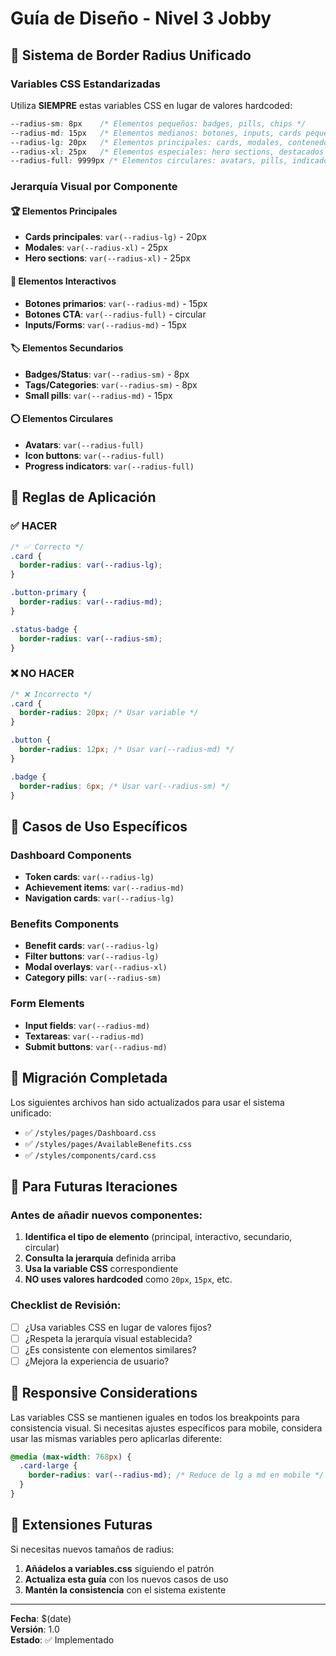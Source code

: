 # Guía de Diseño - Nivel 3 Jobby

## 🎨 Sistema de Border Radius Unificado

### Variables CSS Estandarizadas

Utiliza **SIEMPRE** estas variables CSS en lugar de valores hardcoded:

```css
--radius-sm: 8px    /* Elementos pequeños: badges, pills, chips */
--radius-md: 15px   /* Elementos medianos: botones, inputs, cards pequeñas */
--radius-lg: 20px   /* Elementos principales: cards, modales, contenedores */
--radius-xl: 25px   /* Elementos especiales: hero sections, destacados */
--radius-full: 9999px /* Elementos circulares: avatars, pills, indicadores */
```

### Jerarquía Visual por Componente

#### 🏆 Elementos Principales
- **Cards principales**: `var(--radius-lg)` - 20px
- **Modales**: `var(--radius-xl)` - 25px
- **Hero sections**: `var(--radius-xl)` - 25px

#### 🔘 Elementos Interactivos
- **Botones primarios**: `var(--radius-md)` - 15px
- **Botones CTA**: `var(--radius-full)` - circular
- **Inputs/Forms**: `var(--radius-md)` - 15px

#### 🏷️ Elementos Secundarios
- **Badges/Status**: `var(--radius-sm)` - 8px
- **Tags/Categories**: `var(--radius-sm)` - 8px
- **Small pills**: `var(--radius-md)` - 15px

#### ⭕ Elementos Circulares
- **Avatars**: `var(--radius-full)`
- **Icon buttons**: `var(--radius-full)`
- **Progress indicators**: `var(--radius-full)`

## 📐 Reglas de Aplicación

### ✅ HACER
```css
/* ✅ Correcto */
.card {
  border-radius: var(--radius-lg);
}

.button-primary {
  border-radius: var(--radius-md);
}

.status-badge {
  border-radius: var(--radius-sm);
}
```

### ❌ NO HACER
```css
/* ❌ Incorrecto */
.card {
  border-radius: 20px; /* Usar variable */
}

.button {
  border-radius: 12px; /* Usar var(--radius-md) */
}

.badge {
  border-radius: 6px; /* Usar var(--radius-sm) */
}
```

## 🎯 Casos de Uso Específicos

### Dashboard Components
- **Token cards**: `var(--radius-lg)`
- **Achievement items**: `var(--radius-md)`
- **Navigation cards**: `var(--radius-lg)`

### Benefits Components
- **Benefit cards**: `var(--radius-lg)`
- **Filter buttons**: `var(--radius-lg)`
- **Modal overlays**: `var(--radius-xl)`
- **Category pills**: `var(--radius-sm)`

### Form Elements
- **Input fields**: `var(--radius-md)`
- **Textareas**: `var(--radius-md)`
- **Submit buttons**: `var(--radius-md)`

## 🔄 Migración Completada

Los siguientes archivos han sido actualizados para usar el sistema unificado:

- ✅ `/styles/pages/Dashboard.css`
- ✅ `/styles/pages/AvailableBenefits.css`
- ✅ `/styles/components/card.css`

## 🚀 Para Futuras Iteraciones

### Antes de añadir nuevos componentes:

1. **Identifica el tipo de elemento** (principal, interactivo, secundario, circular)
2. **Consulta la jerarquía** definida arriba
3. **Usa la variable CSS** correspondiente
4. **NO uses valores hardcoded** como `20px`, `15px`, etc.

### Checklist de Revisión:

- [ ] ¿Usa variables CSS en lugar de valores fijos?
- [ ] ¿Respeta la jerarquía visual establecida?
- [ ] ¿Es consistente con elementos similares?
- [ ] ¿Mejora la experiencia de usuario?

## 📱 Responsive Considerations

Las variables CSS se mantienen iguales en todos los breakpoints para consistencia visual. Si necesitas ajustes específicos para mobile, considera usar las mismas variables pero aplicarlas diferente:

```css
@media (max-width: 768px) {
  .card-large {
    border-radius: var(--radius-md); /* Reduce de lg a md en mobile */
  }
}
```

## 🎨 Extensiones Futuras

Si necesitas nuevos tamaños de radius:

1. **Añádelos a variables.css** siguiendo el patrón
2. **Actualiza esta guía** con los nuevos casos de uso
3. **Mantén la consistencia** con el sistema existente

---

**Fecha**: $(date)  
**Versión**: 1.0  
**Estado**: ✅ Implementado